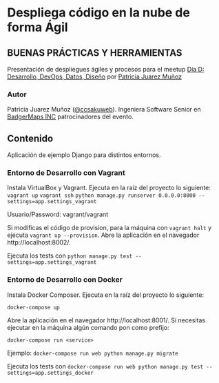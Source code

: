 # Despliega código en la nube de forma Ágil
## BUENAS PRÁCTICAS Y HERRAMIENTAS
Presentación de despliegues ágiles y procesos para el meetup [Día D: Desarrollo, DevOps, Datos, Diseño](https://www.meetup.com/es-ES/Granada-Geek/events/238322520/) por [Patricia Juarez Muñoz](https://twitter.com/ccsakuweb)


### Autor
Patricia Juarez Muñoz ([@ccsakuweb](http://twitter.com/ccsakuweb)). Ingeniera Software Senior en [BadgerMaps INC](http://badgermapping.com) patrocinadores del evento.

## Contenido
Aplicación de ejemplo Django para distintos entornos.

### Entorno de Desarrollo con Vagrant

Instala VirtualBox y Vagrant. 
Ejecuta en la raíz del proyecto lo siguiente:
`vagrant up`
`vagrant ssh`
`python manage.py runserver 0.0.0.0:8000 --settings=app.settings_vagrant`

Usuario/Password: vagrant/vagrant

Si modificas el código de provision, para la máquina con `vagrant halt` y ejecuta `vagrant up --provision`.
Abre la aplicación en el navegador http://localhost:8002/.

Ejecuta los tests con `python manage.py test --settings=app.settings_vagrant`


### Entorno de Desarrollo con Docker

Instala Docker Composer. 
Ejecuta en la raíz del proyecto lo siguiente:

`docker-compose up`

Abre la aplicación en el navegador http://localhost:8001/.
Si necesitas ejecutar en la máquina algún comando pon como prefijo:

`docker-compose run <service>`

Ejemplo: `docker-compose run web python manage.py migrate`

Ejecuta los tests con `docker-compose run web python manage.py test --settings=app.settings_docker`
